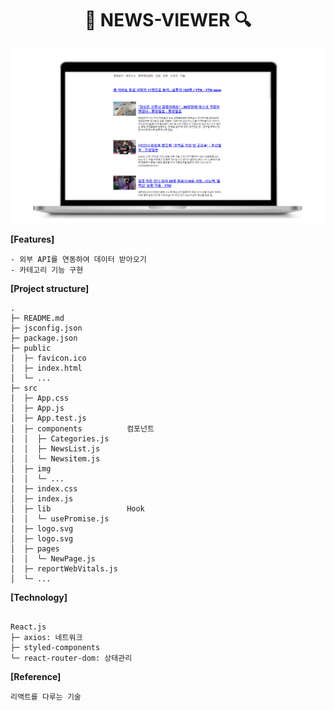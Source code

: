 <div align="center"><h1>📰 NEWS-VIEWER 🔍</h1></div>

<img src="./src/img/news-viewer.png">

**[Features]**

<pre><code>- 외부 <a src="https://newsapi.org/">API</a>를 연동하여 데이터 받아오기
- 카테고리 기능 구현 
</code></pre>

**[Project structure]**

```
.
├─ README.md
├─ jsconfig.json
├─ package.json
├─ public
│  ├─ favicon.ico
│  ├─ index.html
│  └─ ...
├─ src
│  ├─ App.css
│  ├─ App.js
│  ├─ App.test.js
│  ├─ components          컴포넌트
│  │  ├─ Categories.js
│  │  ├─ NewsList.js
│  │  └─ Newsitem.js
│  ├─ img
│  │  └─ ...
│  ├─ index.css
│  ├─ index.js
│  ├─ lib                 Hook
│  │  └─ usePromise.js
│  ├─ logo.svg
│  ├─ logo.svg
│  ├─ pages
│  │  └─ NewPage.js
│  ├─ reportWebVitals.js
│  └─ ...
```

**[Technology]**

<pre><code>
React.js
├─ axios: 네트워크
├─ styled-components
└─ react-router-dom: 상태관리
</code></pre>

**[Reference]**

```
리액트를 다루는 기술

```
